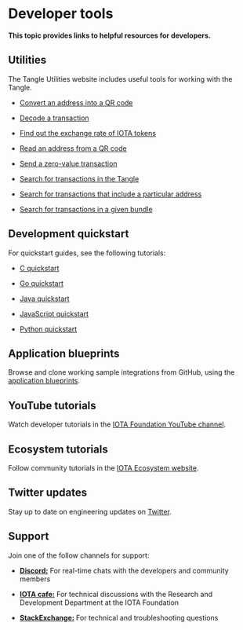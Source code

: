 # Developer tools

**This topic provides links to helpful resources for developers.**

## Utilities

The Tangle Utilities website includes useful tools for working with the Tangle.

- [Convert an address into a QR code](https://utils.iota.org/qr-create)

- [Decode a transaction](https://utils.iota.org/transaction-decoder)

- [Find out the exchange rate of IOTA tokens](https://utils.iota.org/currency-conversion)

- [Read an address from a QR code](https://utils.iota.org/qr-scan)

- [Send a zero-value transaction](https://utils.iota.org/simple-transaction)

- [Search for transactions in the Tangle](https://utils.iota.org/)

- [Search for transactions that include a particular address](https://utils.iota.org/)

- [Search for transactions in a given bundle](https://utils.iota.org/)

## Development quickstart

For quickstart guides, see the following tutorials:

- [C quickstart](root://client-libraries/1.0/getting-started/c-quickstart.md)

- [Go quickstart](root://client-libraries/1.0/getting-started/go-quickstart.md)

- [Java quickstart](root://client-libraries/1.0/getting-started/java-quickstart.md)

- [JavaScript quickstart](root://client-libraries/1.0/getting-started/js-quickstart.md)

- [Python quickstart](root://client-libraries/1.0/getting-started/python-quickstart.md)

## Application blueprints

Browse and clone working sample integrations from GitHub, using the [application blueprints](root://blueprints/0.1/introduction/overview.md).

## YouTube tutorials

Watch developer tutorials in the [IOTA Foundation YouTube channel](https://www.youtube.com/playlist?list=PLMbc46iGTB_TIkwgBrAMSi4NbjPKkxrr4).

## Ecosystem tutorials

Follow community tutorials in the [IOTA Ecosystem website](https://ecosystem.iota.org/).

## Twitter updates

Stay up to date on engineering updates on [Twitter](https://twitter.com/iota_dev).

## Support

Join one of the follow channels for support:

- [**Discord:**](https://discord.iota.org/) For real-time chats with the developers and community members

- [**IOTA cafe:**](https://iota.cafe/) For technical discussions with the Research and Development Department at the IOTA Foundation

- [**StackExchange:**](https://iota.stackexchange.com/) For technical and troubleshooting questions
